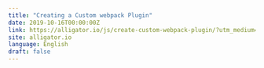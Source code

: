```yaml
---
title: "Creating a Custom webpack Plugin"
date: 2019-10-16T00:00:00Z
link: https://alligator.io/js/create-custom-webpack-plugin/?utm_medium=RSS&utm_source=news.12bit.vn
site: alligator.io
language: English
draft: false
---
```

